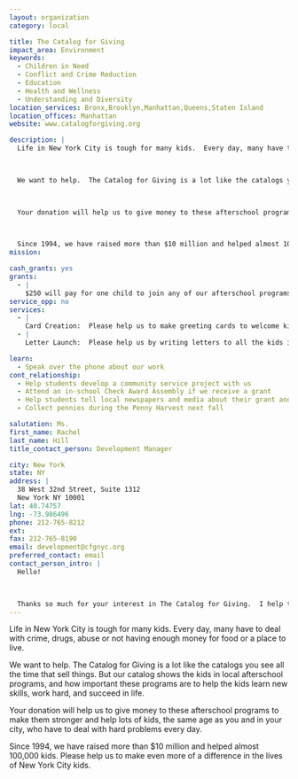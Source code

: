 ```yaml
---
layout: organization
category: local

title: The Catalog for Giving
impact_area: Environment
keywords: 
  - Children in Need
  - Conflict and Crime Reduction
  - Education
  - Health and Wellness
  - Understanding and Diversity
location_services: Bronx,Brooklyn,Manhattan,Queens,Staten Island
location_offices: Manhattan
website: www.catalogforgiving.org

description: |
  Life in New York City is tough for many kids.  Every day, many have to deal with crime, drugs, abuse or not having enough money for food or a place to live.

  

  We want to help.  The Catalog for Giving is a lot like the catalogs you see all the time that sell things.  But our catalog shows the kids in local afterschool programs, and how important these programs are to help the kids learn new skills, work hard, and succeed in life.

  

  Your donation will help us to give money to these afterschool programs to make them stronger and help lots of kids, the same age as you and in your city, who have to deal with hard problems every day.

  

  Since 1994, we have raised more than $10 million and helped almost 100,000 kids.  Please help us to make even more of a difference in the lives of New York City kids.
mission: 

cash_grants: yes
grants: 
  - |
    $250 will pay for one child to join any of our afterschool programs.  The ten programs involve sports, arts, writing, farming and many more fun activities, while teaching important lessons that will help the kids to succeed.
service_opp: no
services: 
  - |
    Card Creation:  Please help us to make greeting cards to welcome kids that are new to our afterschool programs each year.  We would also like to create cards to congratulate kids who graduate from the programs or reach big goals like making the honor roll or getting into college.  This will make the kids very happy, and encourage them to keep doing well.
  - |
    Letter Launch:  Please help us by writing letters to all the kids in your school, your families, and people in your community to tell them about the important work that The Catalog is doing, and why you support us.  This will help us to teach many more people about our work, and help to raise more money for the kids in the programs.

learn: 
  - Speak over the phone about our work
cont_relationship: 
  - Help students develop a community service project with us
  - Attend an in-school Check Award Assembly if we receive a grant
  - Help students tell local newspapers and media about their grant and/or project with us
  - Collect pennies during the Penny Harvest next fall

salutation: Ms.
first_name: Rachel
last_name: Hill
title_contact_person: Development Manager

city: New York
state: NY
address: |
  38 West 32nd Street, Suite 1312  
  New York NY 10001
lat: 40.74757
lng: -73.986496
phone: 212-765-8212
ext: 
fax: 212-765-8190
email: development@cfgnyc.org
preferred_contact: email
contact_person_intro: |
  Hello!

  

  Thanks so much for your interest in The Catalog for Giving.  I help the organization with raising money and holding special events each year.  I've been with this charity for almost a year, and we have not worked with any Common Cents schools yet.  We would love to work with you!  Please contact me with any questions you have.
---
```

Life in New York City is tough for many kids.  Every day, many have to deal with crime, drugs, abuse or not having enough money for food or a place to live.



We want to help.  The Catalog for Giving is a lot like the catalogs you see all the time that sell things.  But our catalog shows the kids in local afterschool programs, and how important these programs are to help the kids learn new skills, work hard, and succeed in life.



Your donation will help us to give money to these afterschool programs to make them stronger and help lots of kids, the same age as you and in your city, who have to deal with hard problems every day.



Since 1994, we have raised more than $10 million and helped almost 100,000 kids.  Please help us to make even more of a difference in the lives of New York City kids.